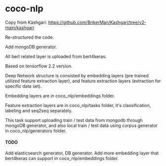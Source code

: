 # coco-nlp

Copy from Kashgari: https://github.com/BrikerMan/Kashgari/tree/v2-main/kashgari

Re-structured the code.

Add mongoDB generator.

All bert related layer is uploaded from bert4keras.

Based on tensorflow 2.2 version.

Deep Network structure is consisted by embedding layers (pre trained utilized feature extraction layer),
and feature extraction layers (extraction for specific data set).

Embedding layers are in coco_nlp/embeddings folder.

Feature extraction layers are in coco_nlp/tasks folder, it's classification, labeling and seq2seq separately.

This task support uploading train / test data from mongodb through mongoDB generator, 
and also local train / test data using corpus generator in coco_nlp/generators folder.


#### TODO
Add elasticsearch generator, DB generator.
Add more embedding layer that bert4keras can support in coco_nlp/embeddings folder.